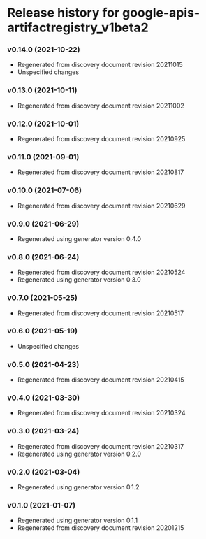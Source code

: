 # Release history for google-apis-artifactregistry_v1beta2

### v0.14.0 (2021-10-22)

* Regenerated from discovery document revision 20211015
* Unspecified changes

### v0.13.0 (2021-10-11)

* Regenerated from discovery document revision 20211002

### v0.12.0 (2021-10-01)

* Regenerated from discovery document revision 20210925

### v0.11.0 (2021-09-01)

* Regenerated from discovery document revision 20210817

### v0.10.0 (2021-07-06)

* Regenerated from discovery document revision 20210629

### v0.9.0 (2021-06-29)

* Regenerated using generator version 0.4.0

### v0.8.0 (2021-06-24)

* Regenerated from discovery document revision 20210524
* Regenerated using generator version 0.3.0

### v0.7.0 (2021-05-25)

* Regenerated from discovery document revision 20210517

### v0.6.0 (2021-05-19)

* Unspecified changes

### v0.5.0 (2021-04-23)

* Regenerated from discovery document revision 20210415

### v0.4.0 (2021-03-30)

* Regenerated from discovery document revision 20210324

### v0.3.0 (2021-03-24)

* Regenerated from discovery document revision 20210317
* Regenerated using generator version 0.2.0

### v0.2.0 (2021-03-04)

* Regenerated using generator version 0.1.2

### v0.1.0 (2021-01-07)

* Regenerated using generator version 0.1.1
* Regenerated from discovery document revision 20201215

